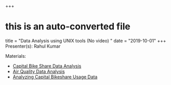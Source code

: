 +++
# this is an auto-converted file
title = "Data Analysis using UNIX tools (No video) "
date = "2019-10-01"
+++
Presenter(s): Rahul Kumar

Materials:
* [Capital Bike Share Data Analysis](https://github.com/rkredux/data-analysis-from-command-line)
* [Air Quality Data Analysis](https://github.com/rkredux/air-quality-analysis)
* [Analyzing Capital Bikeshare Usage Data](https://www.element84.com/blog/analyzing-capital-bikeshare-usage-data-from-the-command-line)


